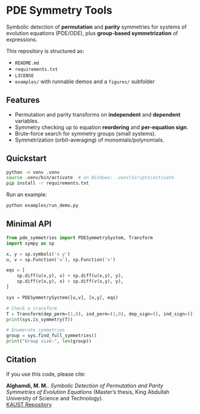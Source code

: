 # PDE Symmetry Tools

Symbolic detection of **permutation** and **parity** symmetries for systems of evolution equations (PDE/ODE), plus **group-based symmetrization** of expressions.

This repository is structured as:
- `README.md`
- `requirements.txt`
- `LICENSE`
- `examples/` with runnable demos and a `figures/` subfolder

## Features

- Permutation and parity transforms on **independent** and **dependent** variables.
- Symmetry checking up to equation **reordering** and **per-equation sign**.
- Brute-force search for symmetry groups (small systems).
- Symmetrization (orbit-averaging) of monomials/polynomials.

## Quickstart

```bash
python -m venv .venv
source .venv/bin/activate  # on Windows: .venv\Scripts\activate
pip install -r requirements.txt
```

Run an example:
```bash
python examples/run_demo.py
```

## Minimal API

```python
from pde_symmetries import PDESymmetrySystem, Transform
import sympy as sp

x, y = sp.symbols('x y')
u, v = sp.Function('u'), sp.Function('v')

eqs = [
    sp.diff(u(x,y), x) + sp.diff(u(x,y), y),
    sp.diff(v(x,y), x) + sp.diff(v(x,y), y),
]

sys = PDESymmetrySystem([u,v], [x,y], eqs)

# Check a transform
T = Transform(dep_perm=(1,0), ind_perm=(1,0), dep_sign=(), ind_sign=())
print(sys.is_symmetry(T))

# Enumerate symmetries
group = sys.find_full_symmetries()
print("Group size:", len(group))
```



## Citation
If you use this code, please cite:

**Alghamdi, M. M.**. *Symbolic Detection of Permutation and Parity Symmetries of Evolution Equations* (Master’s thesis, King Abdullah University of Science and Technology).  
[KAUST Repository](https://repository.kaust.edu.sa/server/api/core/bitstreams/f03756bf-c620-4a29-ba1c-7d83b3193214/content)
